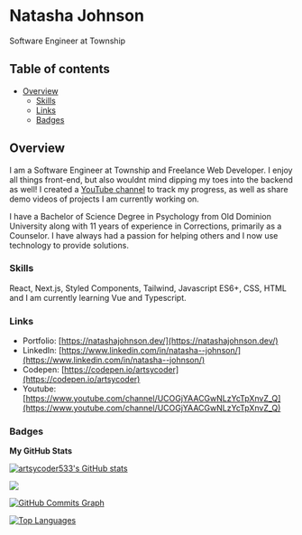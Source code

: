 # Natasha Johnson

Software Engineer at Township

## Table of contents

- [Overview](#overview)
  - [Skills](#skills)
  - [Links](#links)
  - [Badges](#badges)

## Overview

I am a Software Engineer at Township and Freelance Web Developer.  I enjoy all things front-end, but also wouldnt mind dipping my toes into the backend as well! I created a [YouTube channel](https://www.youtube.com/channel/UCOGjYAACGwNLzYcTpXnvZ_Q) to track my progress, as well as share demo videos of projects I am currently working on.

I have a Bachelor of Science Degree in Psychology from Old Dominion University along with 11 years of experience in Corrections, primarily as a Counselor. I have always had a passion for helping others and I now use technology to provide solutions.

### Skills

React, Next.js, Styled Components, Tailwind, Javascript ES6+, CSS, HTML and I am currently learning Vue and Typescript.


### Links

- Portfolio: [https://natashajohnson.dev/](https://natashajohnson.dev/)
- LinkedIn: [https://www.linkedin.com/in/natasha--johnson/](https://www.linkedin.com/in/natasha--johnson/)
- Codepen: [https://codepen.io/artsycoder](https://codepen.io/artsycoder)
- Youtube: [https://www.youtube.com/channel/UCOGjYAACGwNLzYcTpXnvZ_Q](https://www.youtube.com/channel/UCOGjYAACGwNLzYcTpXnvZ_Q)

### Badges

<b>My GitHub Stats</b>

<a href="http://www.github.com/artsycoder533"><img src="https://github-readme-stats.vercel.app/api?username=artsycoder533&show_icons=true&hide=&count_private=true&title_color=3382ed&text_color=ffffff&icon_color=3382ed&bg_color=1c1917&hide_border=true&show_icons=true" alt="artsycoder533's GitHub stats" /></a>

<a href="http://www.github.com/artsycoder533"><img src="https://github-readme-streak-stats.herokuapp.com/?user=artsycoder533&stroke=ffffff&background=1c1917&ring=3382ed&fire=3382ed&currStreakNum=ffffff&currStreakLabel=3382ed&sideNums=ffffff&sideLabels=ffffff&dates=ffffff&hide_border=true" /></a>

<a href="http://www.github.com/artsycoder533"><img src="https://activity-graph.herokuapp.com/graph?username=artsycoder533&bg_color=1c1917&color=ffffff&line=3382ed&point=ffffff&area_color=1c1917&area=true&hide_border=true&custom_title=GitHub%20Commits%20Graph" alt="GitHub Commits Graph" /></a>

<a href="https://github.com/artsycoder533" align="left"><img src="https://github-readme-stats.vercel.app/api/top-langs/?username=artsycoder533&langs_count=10&title_color=3382ed&text_color=ffffff&icon_color=3382ed&bg_color=1c1917&hide_border=true&locale=en&custom_title=Top%20%Languages" alt="Top Languages" /></a>
  


